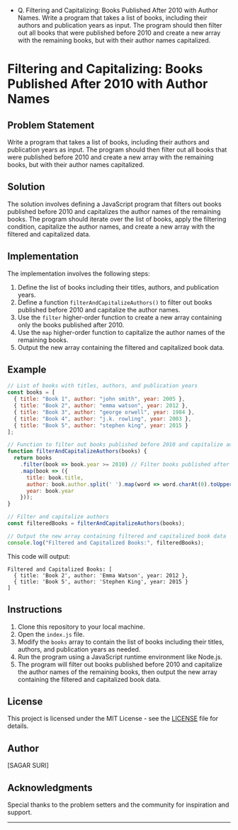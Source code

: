 - Q. Filtering and Capitalizing: Books Published After 2010 with Author Names.
Write a program that takes a list of books, including their authors and publication years as input. The program
should then filter out all books that were published before 2010 and create a new array with the remaining
books, but with their author names capitalized.

# Filtering and Capitalizing: Books Published After 2010 with Author Names

## Problem Statement

Write a program that takes a list of books, including their authors and publication years as input. The program should then filter out all books that were published before 2010 and create a new array with the remaining books, but with their author names capitalized.

## Solution

The solution involves defining a JavaScript program that filters out books published before 2010 and capitalizes the author names of the remaining books. The program should iterate over the list of books, apply the filtering condition, capitalize the author names, and create a new array with the filtered and capitalized data.

## Implementation

The implementation involves the following steps:

1. Define the list of books including their titles, authors, and publication years.
2. Define a function `filterAndCapitalizeAuthors()` to filter out books published before 2010 and capitalize the author names.
3. Use the `filter` higher-order function to create a new array containing only the books published after 2010.
4. Use the `map` higher-order function to capitalize the author names of the remaining books.
5. Output the new array containing the filtered and capitalized book data.

## Example

```javascript
// List of books with titles, authors, and publication years
const books = [
  { title: "Book 1", author: "john smith", year: 2005 },
  { title: "Book 2", author: "emma watson", year: 2012 },
  { title: "Book 3", author: "george orwell", year: 1984 },
  { title: "Book 4", author: "j.k. rowling", year: 2003 },
  { title: "Book 5", author: "stephen king", year: 2015 }
];

// Function to filter out books published before 2010 and capitalize author names
function filterAndCapitalizeAuthors(books) {
  return books
    .filter(book => book.year >= 2010) // Filter books published after 2010
    .map(book => ({
      title: book.title,
      author: book.author.split(' ').map(word => word.charAt(0).toUpperCase() + word.slice(1)).join(' '), // Capitalize author names
      year: book.year
    }));
}

// Filter and capitalize authors
const filteredBooks = filterAndCapitalizeAuthors(books);

// Output the new array containing filtered and capitalized book data
console.log("Filtered and Capitalized Books:", filteredBooks);
```

This code will output:

```
Filtered and Capitalized Books: [
  { title: 'Book 2', author: 'Emma Watson', year: 2012 },
  { title: 'Book 5', author: 'Stephen King', year: 2015 }
]
```

## Instructions

1. Clone this repository to your local machine.
2. Open the `index.js` file.
3. Modify the `books` array to contain the list of books including their titles, authors, and publication years as needed.
4. Run the program using a JavaScript runtime environment like Node.js.
5. The program will filter out books published before 2010 and capitalize the author names of the remaining books, then output the new array containing the filtered and capitalized book data.

## License

This project is licensed under the MIT License - see the [LICENSE](LICENSE) file for details.

## Author

[SAGAR SURI]

## Acknowledgments

Special thanks to the problem setters and the community for inspiration and support.

---
